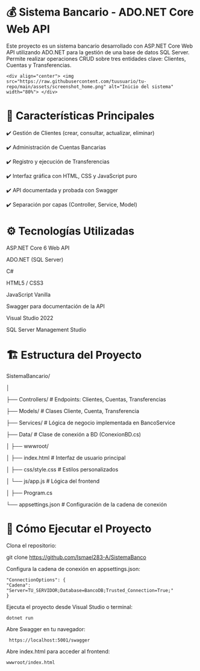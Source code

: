 # 💰 Sistema Bancario - ADO.NET Core Web API
Este proyecto es un sistema bancario desarrollado con ASP.NET Core Web API utilizando ADO.NET para la gestión de una base de datos SQL Server. Permite realizar operaciones CRUD sobre tres entidades clave: Clientes, Cuentas y Transferencias.

    <div align="center"> <img src="https://raw.githubusercontent.com/tuusuario/tu-repo/main/assets/screenshot_home.png" alt="Inicio del sistema" width="80%"> </div>

  # 🧠 Características Principales


✔️ Gestión de Clientes (crear, consultar, actualizar, eliminar)


✔️ Administración de Cuentas Bancarias


✔️ Registro y ejecución de Transferencias


✔️ Interfaz gráfica con HTML, CSS y JavaScript puro


✔️ API documentada y probada con Swagger


✔️ Separación por capas (Controller, Service, Model)



# ⚙️ Tecnologías Utilizadas


ASP.NET Core 6 Web API

ADO.NET (SQL Server)

C#

HTML5 / CSS3

JavaScript Vanilla

Swagger para documentación de la API

Visual Studio 2022

SQL Server Management Studio



# 🏗️ Estructura del Proyecto


SistemaBancario/


│


├── Controllers/             # Endpoints: Clientes, Cuentas, Transferencias


├── Models/                  # Clases Cliente, Cuenta, Transferencia


├── Services/                # Lógica de negocio implementada en BancoService


├── Data/                    # Clase de conexión a BD (ConexionBD.cs)


│
├── wwwroot/


│   ├── index.html           # Interfaz de usuario principal


│   ├── css/style.css        # Estilos personalizados


│   └── js/app.js            # Lógica del frontend


│
├── Program.cs


└── appsettings.json         # Configuración de la cadena de conexión


# 🚀 Cómo Ejecutar el Proyecto


Clona el repositorio:

git clone https://github.com/Ismael283-A/SistemaBanco


Configura la cadena de conexión en appsettings.json:

    "ConnectionOptions": {
    "Cadena": "Server=TU_SERVIDOR;Database=BancoDB;Trusted_Connection=True;"
    }
Ejecuta el proyecto desde Visual Studio o terminal:


    dotnet run
Abre Swagger en tu navegador:


     https://localhost:5001/swagger
Abre index.html para acceder al frontend:


    wwwroot/index.html
